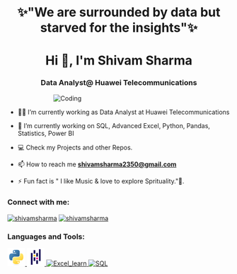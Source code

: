<h1 align="center">✨"We are surrounded by data but starved for the insights"✨

<!--
**shivamsharma2350/shivamsharma2350** is a ✨ _special_ ✨ repository because its `README.md` (this file) appears on your GitHub profile.

Here are some ideas to get you started:

- 🔭 I’m currently working on ...
- 🌱 I’m currently learning ...
- 👯 I’m looking to collaborate on ...
- 🤔 I’m looking for help with ...
- 💬 Ask me about ...
- 📫 How to reach me: ...
- 😄 Pronouns: ...
- ⚡ Fun fact: ...
-->
<h1 align="center">Hi 👋, I'm Shivam Sharma</h1>
<h3 align="center">Data Analyst@ Huawei Telecommunications</h3>

<img align="right" alt="Coding" width="400" src="https://cdn.dribbble.com/users/1162077/screenshots/3848914/programmer.gif">


<p align="left"> <a href="https://twitter.com/" target="blank"><img src="https://img.shields.io/twitter/follow/?logo=twitter&style=for-the-badge" alt="" /></a> </p>

- 👨‍💻 I’m currently working as Data Analyst at Huawei Telecommunications


- 📝 I’m currently working on SQL, Advanced Excel, Python, Pandas, Statistics, Power BI 


- 💻 Check my Projects and other Repos.


- 📫 How to reach me **shivamsharma2350@gmail.com**


- ⚡ Fun fact is " I like Music & love to explore Sprituality."🌱.


<h3 align="left">Connect with me:</h3>
<p align="left">
<a href="https://www.linkedin.com/in/shivamsharma2000/" target="blank"><img align="center" src="https://raw.githubusercontent.com/rahuldkjain/github-profile-readme-generator/master/src/images/icons/Social/linked-in-alt.svg" alt="shivamsharma" height="30" width="40" /></a>
<a href="https://www.hackerrank.com/shivamsharma2350" target="blank"><img align="center" src="https://raw.githubusercontent.com/rahuldkjain/github-profile-readme-generator/master/src/images/icons/Social/hackerrank.svg" alt="shivamsharma" height="30" width="40" /></a>
</p>

<h3 align="left">Languages and Tools:</h3>
<a href="https://www.python.org" target="_blank" rel="noreferrer"> <img src="https://raw.githubusercontent.com/devicons/devicon/master/icons/python/python-original.svg" alt="python" width="40" height="40"/> </a> <a href="https://pandas.pydata.org/" target="_blank" rel="noreferrer"> <img src="https://raw.githubusercontent.com/devicons/devicon/2ae2a900d2f041da66e950e4d48052658d850630/icons/pandas/pandas-original.svg" alt="pandas" width="40" height="40"/> </a> <a href="https://www.microsoft.com/en-in/microsoft-365/excel" target="_blank" rel="noreferrer"> <img 
src="https://img.icons8.com/color/512/microsoft-excel-2019.png" alt="Excel_learn" width="40" height="40"/> </a> <a href="https://www.microsoft.com/en-in/sql-server/sql-server-downloads" target="_blank" rel="noreferrer"> 
<img src="https://img.icons8.com/external-flaticons-lineal-color-flat-icons/512/external-sql-mobile-app-development-flaticons-lineal-color-flat-icons.png" alt="SQL" width="40" height="40"/> </a> </p>
